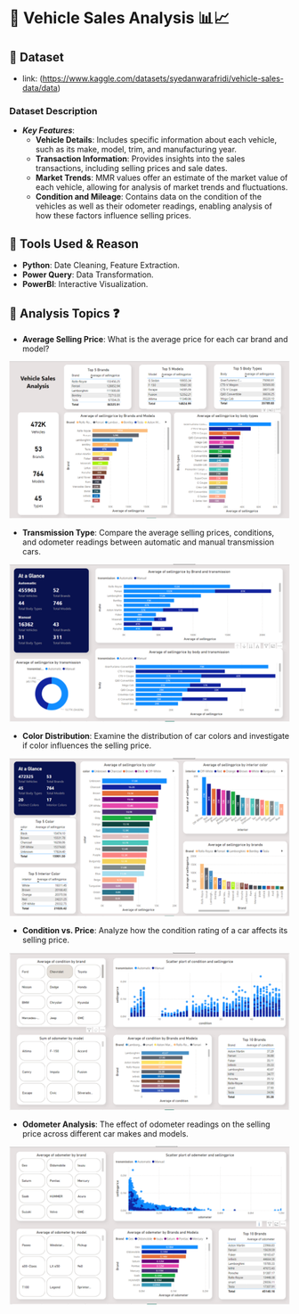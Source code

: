 # 🚗 Vehicle Sales Analysis 📊📈

## 📄 Dataset
- link: (https://www.kaggle.com/datasets/syedanwarafridi/vehicle-sales-data/data)

### Dataset Description
- ***Key Features***:
  - **Vehicle Details**: Includes specific information about each vehicle, such as its make, model, trim, and manufacturing year.
  - **Transaction Information**: Provides insights into the sales transactions, including selling prices and sale dates.
  - **Market Trends**: MMR values offer an estimate of the market value of each vehicle, allowing for analysis of market trends and fluctuations.
  - **Condition and Mileage**: Contains data on the condition of the vehicles as well as their odometer readings, enabling analysis of how these factors influence selling prices.

## 🔨 Tools Used & Reason
- **Python**: Date Cleaning, Feature Extraction.
- **Power Query**: Data Transformation.
- **PowerBI**: Interactive Visualization.

## 📝 Analysis Topics ❓
- **Average Selling Price**: What is the average price for each car brand and model?

![Brands & Models Page](/Snapshot/Make%20%26%20Models%20Web%20layout.png)

- **Transmission Type**: Compare the average selling prices, conditions, and odometer readings between automatic and manual transmission cars.

![Transmission Type Page](/Snapshot/Transmission%20Web%20Layout.png)

- **Color Distribution**: Examine the distribution of car colors and investigate if color influences the selling price.

![Color Page](/Snapshot/Color%20Web%20Layout.png)

- **Condition vs. Price**: Analyze how the condition rating of a car affects its selling price.

![Condition Page](/Snapshot/Condition%20Web%20Layout.png)

- **Odometer Analysis**: The effect of odometer readings on the selling price across different car makes and models.

![Odemeter Page](/Snapshot/Odemeter.png)
